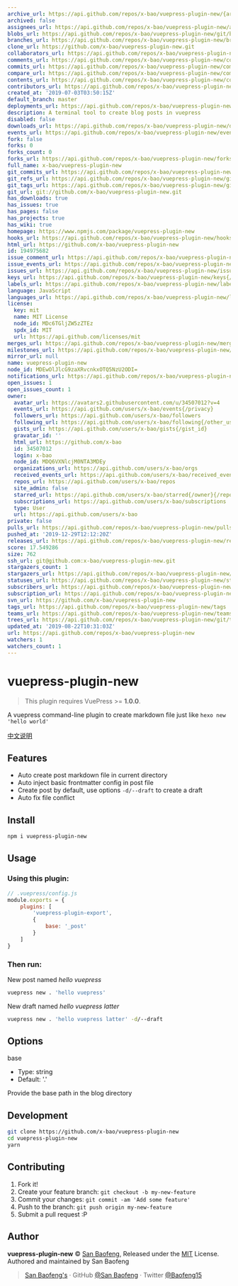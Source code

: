 ```yaml
---
archive_url: https://api.github.com/repos/x-bao/vuepress-plugin-new/{archive_format}{/ref}
archived: false
assignees_url: https://api.github.com/repos/x-bao/vuepress-plugin-new/assignees{/user}
blobs_url: https://api.github.com/repos/x-bao/vuepress-plugin-new/git/blobs{/sha}
branches_url: https://api.github.com/repos/x-bao/vuepress-plugin-new/branches{/branch}
clone_url: https://github.com/x-bao/vuepress-plugin-new.git
collaborators_url: https://api.github.com/repos/x-bao/vuepress-plugin-new/collaborators{/collaborator}
comments_url: https://api.github.com/repos/x-bao/vuepress-plugin-new/comments{/number}
commits_url: https://api.github.com/repos/x-bao/vuepress-plugin-new/commits{/sha}
compare_url: https://api.github.com/repos/x-bao/vuepress-plugin-new/compare/{base}...{head}
contents_url: https://api.github.com/repos/x-bao/vuepress-plugin-new/contents/{+path}
contributors_url: https://api.github.com/repos/x-bao/vuepress-plugin-new/contributors
created_at: '2019-07-03T03:50:15Z'
default_branch: master
deployments_url: https://api.github.com/repos/x-bao/vuepress-plugin-new/deployments
description: A terminal tool to create blog posts in vuepress
disabled: false
downloads_url: https://api.github.com/repos/x-bao/vuepress-plugin-new/downloads
events_url: https://api.github.com/repos/x-bao/vuepress-plugin-new/events
fork: false
forks: 0
forks_count: 0
forks_url: https://api.github.com/repos/x-bao/vuepress-plugin-new/forks
full_name: x-bao/vuepress-plugin-new
git_commits_url: https://api.github.com/repos/x-bao/vuepress-plugin-new/git/commits{/sha}
git_refs_url: https://api.github.com/repos/x-bao/vuepress-plugin-new/git/refs{/sha}
git_tags_url: https://api.github.com/repos/x-bao/vuepress-plugin-new/git/tags{/sha}
git_url: git://github.com/x-bao/vuepress-plugin-new.git
has_downloads: true
has_issues: true
has_pages: false
has_projects: true
has_wiki: true
homepage: https://www.npmjs.com/package/vuepress-plugin-new
hooks_url: https://api.github.com/repos/x-bao/vuepress-plugin-new/hooks
html_url: https://github.com/x-bao/vuepress-plugin-new
id: 194975682
issue_comment_url: https://api.github.com/repos/x-bao/vuepress-plugin-new/issues/comments{/number}
issue_events_url: https://api.github.com/repos/x-bao/vuepress-plugin-new/issues/events{/number}
issues_url: https://api.github.com/repos/x-bao/vuepress-plugin-new/issues{/number}
keys_url: https://api.github.com/repos/x-bao/vuepress-plugin-new/keys{/key_id}
labels_url: https://api.github.com/repos/x-bao/vuepress-plugin-new/labels{/name}
language: JavaScript
languages_url: https://api.github.com/repos/x-bao/vuepress-plugin-new/languages
license:
  key: mit
  name: MIT License
  node_id: MDc6TGljZW5zZTEz
  spdx_id: MIT
  url: https://api.github.com/licenses/mit
merges_url: https://api.github.com/repos/x-bao/vuepress-plugin-new/merges
milestones_url: https://api.github.com/repos/x-bao/vuepress-plugin-new/milestones{/number}
mirror_url: null
name: vuepress-plugin-new
node_id: MDEwOlJlcG9zaXRvcnkxOTQ5NzU2ODI=
notifications_url: https://api.github.com/repos/x-bao/vuepress-plugin-new/notifications{?since,all,participating}
open_issues: 1
open_issues_count: 1
owner:
  avatar_url: https://avatars2.githubusercontent.com/u/34507012?v=4
  events_url: https://api.github.com/users/x-bao/events{/privacy}
  followers_url: https://api.github.com/users/x-bao/followers
  following_url: https://api.github.com/users/x-bao/following{/other_user}
  gists_url: https://api.github.com/users/x-bao/gists{/gist_id}
  gravatar_id: ''
  html_url: https://github.com/x-bao
  id: 34507012
  login: x-bao
  node_id: MDQ6VXNlcjM0NTA3MDEy
  organizations_url: https://api.github.com/users/x-bao/orgs
  received_events_url: https://api.github.com/users/x-bao/received_events
  repos_url: https://api.github.com/users/x-bao/repos
  site_admin: false
  starred_url: https://api.github.com/users/x-bao/starred{/owner}{/repo}
  subscriptions_url: https://api.github.com/users/x-bao/subscriptions
  type: User
  url: https://api.github.com/users/x-bao
private: false
pulls_url: https://api.github.com/repos/x-bao/vuepress-plugin-new/pulls{/number}
pushed_at: '2019-12-29T12:12:20Z'
releases_url: https://api.github.com/repos/x-bao/vuepress-plugin-new/releases{/id}
score: 17.549286
size: 762
ssh_url: git@github.com:x-bao/vuepress-plugin-new.git
stargazers_count: 1
stargazers_url: https://api.github.com/repos/x-bao/vuepress-plugin-new/stargazers
statuses_url: https://api.github.com/repos/x-bao/vuepress-plugin-new/statuses/{sha}
subscribers_url: https://api.github.com/repos/x-bao/vuepress-plugin-new/subscribers
subscription_url: https://api.github.com/repos/x-bao/vuepress-plugin-new/subscription
svn_url: https://github.com/x-bao/vuepress-plugin-new
tags_url: https://api.github.com/repos/x-bao/vuepress-plugin-new/tags
teams_url: https://api.github.com/repos/x-bao/vuepress-plugin-new/teams
trees_url: https://api.github.com/repos/x-bao/vuepress-plugin-new/git/trees{/sha}
updated_at: '2019-08-22T10:31:03Z'
url: https://api.github.com/repos/x-bao/vuepress-plugin-new
watchers: 1
watchers_count: 1
---
```


# vuepress-plugin-new

> This plugin requires VuePress >= **1.0.0**.

A vuepress command-line plugin to create markdown file just like `hexo new 'hello world'`

[中文说明](https://raw.githubusercontent.com/Baofeng/vuepress-plugin-new/master/zh/README.md)

## Features

- Auto create post markdown file in current directory
- Auto inject basic frontmatter config in post file
- Create post by default, use options `-d/--draft` to create a draft
- Auto fix file conflict

## Install

```bash
npm i vuepress-plugin-new
```

## Usage

### Using this plugin:

```js
// .vuepress/config.js
module.exports = {
    plugins: [
        'vuepress-plugin-export',
        {
            base: '_post'
        }
    ]
}
```

### Then run:

New post named *hello vuepress*

```bash
vuepress new . 'hello vuepress'
```

New draft named *hello vuepress latter*

```bash
vuepress new . 'hello vuepress latter' -d/--draft
```

## Options

base

- Type: string
- Default: '.'

Provide the base path in the blog directory


## Development

```bash
git clone https://github.com/x-bao/vuepress-plugin-new
cd vuepress-plugin-new
yarn
```

## Contributing

1. Fork it!
2. Create your feature branch: `git checkout -b my-new-feature`
3. Commit your changes: `git commit -am 'Add some feature'`
4. Push to the branch: `git push origin my-new-feature`
5. Submit a pull request :P


## Author

**vuepress-plugin-new** © [San Baofeng](https://github.com/x-bao), Released under the [MIT](https://raw.githubusercontent.com/Baofeng/vuepress-plugin-new/master/LICENSE) License.<br>
Authored and maintained by San Baofeng

> [San Baofeng's](https://arts.sanbaofengs.com) · GitHub [@San Baofeng](https://github.com/x-bao) · Twitter [@Baofeng15](https://twitter.com/Baofeng15)
